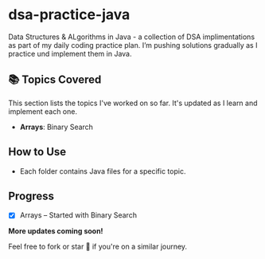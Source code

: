 # dsa-practice-java
Data Structures &amp; ALgorithms in Java - a collection of DSA implimentations as part of my daily coding practice plan. I’m pushing solutions gradually as I practice und implement them in Java.

## 📚 Topics Covered  

This section lists the topics I've worked on so far. It's updated as I learn and implement each one.

- **Arrays**: Binary Search

## How to Use  
- Each folder contains Java files for a specific topic.  

## Progress  
- [x] Arrays  – Started with Binary Search

**More updates coming soon!**  

Feel free to fork or star 🌟 if you're on a similar journey.


